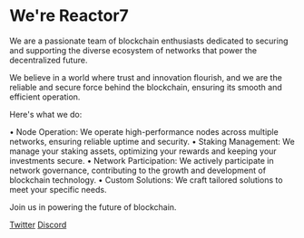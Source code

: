 # **We're Reactor7**
We are a passionate team of blockchain enthusiasts dedicated to securing and supporting the diverse ecosystem of networks that power the decentralized future. 

We believe in a world where trust and innovation flourish, and we are the reliable and secure force behind the blockchain, ensuring its smooth and efficient operation. 

Here's what we do:

• Node Operation: We operate high-performance nodes across multiple networks, ensuring reliable uptime and security.
• Staking Management: We manage your staking assets, optimizing your rewards and keeping your investments secure. 
• Network Participation: We actively participate in network governance, contributing to the growth and development of blockchain technology.
• Custom Solutions: We craft tailored solutions to meet your specific needs.



Join us in powering the future of blockchain.

[Twitter](https://x.com/Reactor7Team)
[Discord](https://discord.com/users/938767098040172574/)
[](https://www.example.com)
